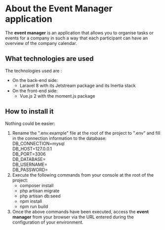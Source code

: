# About the Event Manager application

The **event manager** is an application that allows you to organise tasks or events for a company in such a way that each participant can have an overview of the company calendar.

## What technologies are used
The technologies used are :
- On the back-end side:
	- Laravel 8 with its Jetstream package and its Inertia stack
- On the front-end side:
	- Vue.js 2 with the moment.js package

## How to install it
Nothing could be easier:
1. Rename the ".env.example" file at the root of the project to ".env" and fill in the connection information to the database:  
    DB_CONNECTION=mysql  
    DB_HOST=127.0.0.1  
    DB_PORT=3306  
    DB_DATABASE=  
    DB_USERNAME=  
    DB_PASSWORD=
2. Execute the following commands from your console at the root of the project:
    - composer install
	- php artisan migrate
    - php artisan db:seed
    - npm install
    - npm run build
3. Once the above commands have been executed, access the **event manager** from your browser via the URL entered during the configuration of your environment.